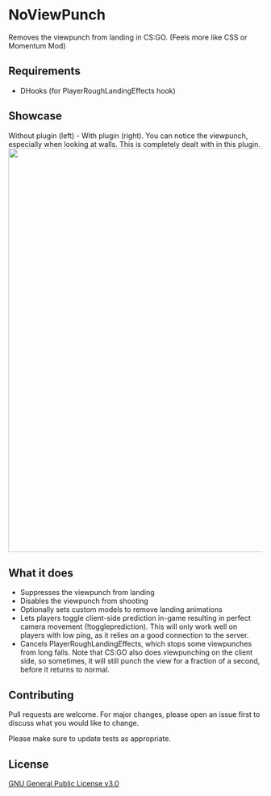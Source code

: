 # NoViewPunch

Removes the viewpunch from landing in CS:GO. (Feels more like CSS or Momentum Mod)

## Requirements

* DHooks (for PlayerRoughLandingEffects hook)

## Showcase
Without plugin (left) - With plugin (right). You can notice the viewpunch, especially when looking at walls. This is completely dealt with in this plugin.
<img src="viewpunch.gif?raw=true" width="800px">

## What it does

* Suppresses the viewpunch from landing
* Disables the viewpunch from shooting
* Optionally sets custom models to remove landing animations
* Lets players toggle client-side prediction in-game resulting in perfect camera movement (!toggleprediction). This will only work well on players with low ping, as it relies on a good connection to the server.
* Cancels PlayerRoughLandingEffects, which stops some viewpunches from long falls. Note that CS:GO also does viewpunching on the client side, so sometimes, it will still punch the view for a fraction of a second, before it returns to normal.

## Contributing
Pull requests are welcome. For major changes, please open an issue first to discuss what you would like to change.

Please make sure to update tests as appropriate.

## License
[GNU General Public License v3.0](https://www.gnu.org/licenses/gpl-3.0.en.html)